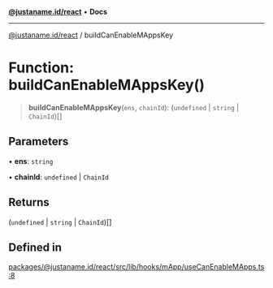 [**@justaname.id/react**](../README.md) • **Docs**

***

[@justaname.id/react](../globals.md) / buildCanEnableMAppsKey

# Function: buildCanEnableMAppsKey()

> **buildCanEnableMAppsKey**(`ens`, `chainId`): (`undefined` \| `string` \| `ChainId`)[]

## Parameters

• **ens**: `string`

• **chainId**: `undefined` \| `ChainId`

## Returns

(`undefined` \| `string` \| `ChainId`)[]

## Defined in

[packages/@justaname.id/react/src/lib/hooks/mApp/useCanEnableMApps.ts:8](https://github.com/JustaName-id/JustaName-sdk/blob/dc845c10af242e3ca87d95ef392516ac0bfa8b95/packages/@justaname.id/react/src/lib/hooks/mApp/useCanEnableMApps.ts#L8)
